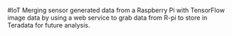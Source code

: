 #IoT
Merging sensor generated data from a Raspberry Pi with TensorFlow image data by using a web service to grab data from R-pi to store in Teradata for future analysis.